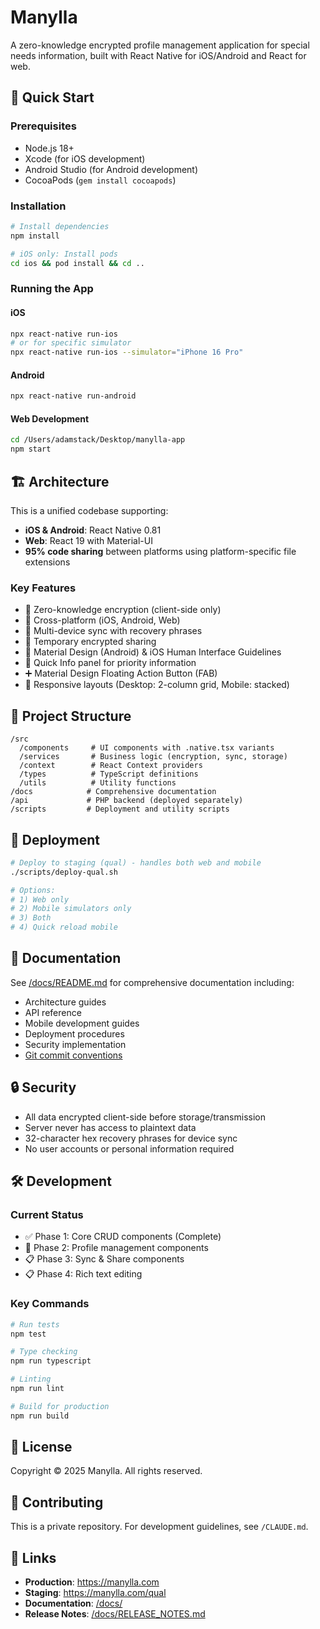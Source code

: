# Manylla

A zero-knowledge encrypted profile management application for special needs information, built with React Native for iOS/Android and React for web.

## 🚀 Quick Start

### Prerequisites
- Node.js 18+
- Xcode (for iOS development)
- Android Studio (for Android development)
- CocoaPods (`gem install cocoapods`)

### Installation

```bash
# Install dependencies
npm install

# iOS only: Install pods
cd ios && pod install && cd ..
```

### Running the App

#### iOS
```bash
npx react-native run-ios
# or for specific simulator
npx react-native run-ios --simulator="iPhone 16 Pro"
```

#### Android
```bash
npx react-native run-android
```

#### Web Development
```bash
cd /Users/adamstack/Desktop/manylla-app
npm start
```

## 🏗️ Architecture

This is a unified codebase supporting:
- **iOS & Android**: React Native 0.81
- **Web**: React 19 with Material-UI
- **95% code sharing** between platforms using platform-specific file extensions

### Key Features
- 🔐 Zero-knowledge encryption (client-side only)
- 📱 Cross-platform (iOS, Android, Web)
- 🔄 Multi-device sync with recovery phrases
- 🔗 Temporary encrypted sharing
- 🎨 Material Design (Android) & iOS Human Interface Guidelines
- 📌 Quick Info panel for priority information
- ➕ Material Design Floating Action Button (FAB)
- 📐 Responsive layouts (Desktop: 2-column grid, Mobile: stacked)

## 📂 Project Structure

```
/src
  /components     # UI components with .native.tsx variants
  /services       # Business logic (encryption, sync, storage)
  /context        # React Context providers
  /types          # TypeScript definitions
  /utils          # Utility functions
/docs            # Comprehensive documentation
/api             # PHP backend (deployed separately)
/scripts         # Deployment and utility scripts
```

## 🚀 Deployment

```bash
# Deploy to staging (qual) - handles both web and mobile
./scripts/deploy-qual.sh

# Options:
# 1) Web only
# 2) Mobile simulators only  
# 3) Both
# 4) Quick reload mobile
```

## 📖 Documentation

See [/docs/README.md](./docs/README.md) for comprehensive documentation including:
- Architecture guides
- API reference
- Mobile development guides
- Deployment procedures
- Security implementation
- [Git commit conventions](./processes/GIT_COMMIT_CONVENTIONS.md)

## 🔒 Security

- All data encrypted client-side before storage/transmission
- Server never has access to plaintext data
- 32-character hex recovery phrases for device sync
- No user accounts or personal information required

## 🛠️ Development

### Current Status
- ✅ Phase 1: Core CRUD components (Complete)
- 🚧 Phase 2: Profile management components
- 📋 Phase 3: Sync & Share components
- 📋 Phase 4: Rich text editing

### Key Commands

```bash
# Run tests
npm test

# Type checking
npm run typescript

# Linting
npm run lint

# Build for production
npm run build
```

## 📄 License

Copyright © 2025 Manylla. All rights reserved.

## 🤝 Contributing

This is a private repository. For development guidelines, see `/CLAUDE.md`.

## 🔗 Links

- **Production**: https://manylla.com
- **Staging**: https://manylla.com/qual
- **Documentation**: [/docs/](./docs/)
- **Release Notes**: [/docs/RELEASE_NOTES.md](./docs/RELEASE_NOTES.md)